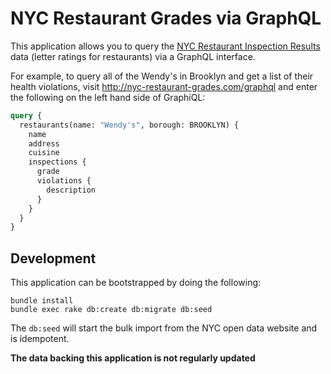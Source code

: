 # NYC Restaurant Grades via GraphQL

This application allows you to query the [NYC Restaurant Inspection
Results](https://data.cityofnewyork.us/Health/DOHMH-New-York-City-Restaurant-Inspection-Results/xx67-kt59/about)
data (letter ratings for restaurants) via a GraphQL interface.

For example, to query all of the Wendy's in Brooklyn and get a list of their
health violations, visit http://nyc-restaurant-grades.com/graphql and enter the
following on the left hand side of GraphiQL:

```graphql
query {
  restaurants(name: "Wendy's", borough: BROOKLYN) {
    name
    address
    cuisine
    inspections {
      grade
      violations {
        description
      }
    }
  }
}
```

## Development

This application can be bootstrapped by doing the following:

```
bundle install
bundle exec rake db:create db:migrate db:seed
```

The `db:seed` will start the bulk import from the NYC open data website and is
idempotent.

**The data backing this application is not regularly updated**
